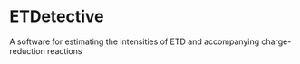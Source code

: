 # ETDetective
A software for estimating the intensities of ETD and accompanying charge-reduction reactions
